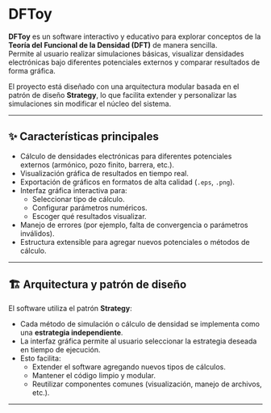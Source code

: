 # DFToy

**DFToy** es un software interactivo y educativo para explorar conceptos de la **Teoría del Funcional de la Densidad (DFT)** de manera sencilla.  
Permite al usuario realizar simulaciones básicas, visualizar densidades electrónicas bajo diferentes potenciales externos y comparar resultados de forma gráfica.  

El proyecto está diseñado con una arquitectura modular basada en el patrón de diseño **Strategy**, lo que facilita extender y personalizar las simulaciones sin modificar el núcleo del sistema.

---

## ✨ Características principales

- Cálculo de densidades electrónicas para diferentes potenciales externos (armónico, pozo finito, barrera, etc.).
- Visualización gráfica de resultados en tiempo real.
- Exportación de gráficos en formatos de alta calidad (`.eps`, `.png`).
- Interfaz gráfica interactiva para:
  - Seleccionar tipo de cálculo.
  - Configurar parámetros numéricos.
  - Escoger qué resultados visualizar.
- Manejo de errores (por ejemplo, falta de convergencia o parámetros inválidos).
- Estructura extensible para agregar nuevos potenciales o métodos de cálculo.

---

## 🏗️ Arquitectura y patrón de diseño

El software utiliza el patrón **Strategy**:

- Cada método de simulación o cálculo de densidad se implementa como una **estrategia independiente**.
- La interfaz gráfica permite al usuario seleccionar la estrategia deseada en tiempo de ejecución.
- Esto facilita:
  - Extender el software agregando nuevos tipos de cálculos.
  - Mantener el código limpio y modular.
  - Reutilizar componentes comunes (visualización, manejo de archivos, etc.).

---


